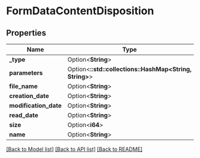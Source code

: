 # FormDataContentDisposition

## Properties

Name | Type | Description | Notes
------------ | ------------- | ------------- | -------------
**_type** | Option<**String**> |  | [optional]
**parameters** | Option<**::std::collections::HashMap<String, String>**> |  | [optional]
**file_name** | Option<**String**> |  | [optional]
**creation_date** | Option<**String**> |  | [optional]
**modification_date** | Option<**String**> |  | [optional]
**read_date** | Option<**String**> |  | [optional]
**size** | Option<**i64**> |  | [optional]
**name** | Option<**String**> |  | [optional]

[[Back to Model list]](../README.md#documentation-for-models) [[Back to API list]](../README.md#documentation-for-api-endpoints) [[Back to README]](../README.md)


